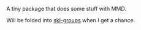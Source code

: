 A tiny package that does some stuff with MMD.

Will be folded into [skl-groups](https://github.com/dougalsutherland/skl-groups/) when I get a chance.

